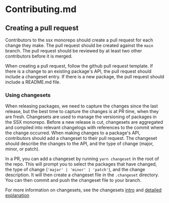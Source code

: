 # Contributing.md

## Creating a pull request
Contributors to the ssx monorepo should create a pull request for each change they make. The pull request should be created against the `main` branch. The pull request should be reviewed by at least two other contributors before it is merged.

When creating a pull request, follow the github pull request template. If there is a change to an existing package's API, the pull request should include a changeset entry. If there is a new package, the pull request should include a README.md file.

### Using changesets
When releasing packages, we need to capture the changes since the last release, but the best time to capture the changes is at PR time, when they are fresh. Changesets are used to manage the versioning of packages in the SSX monorepo. Before a new release is cut, changesets are aggregated and compiled into relevant changelogs with references to the commit where the change occurred. When making changes to a package's API, contributors should add a changeset to their pull request. The changeset should describe the changes to the API, and the type of change (major, minor, or patch). 

In a PR, you can add a changeset by running `yarn changeset` in the root of the repo. This will prompt you to select the packages that have changed, the type of change (`'major' | 'minor' | 'patch'`), and the change description. It will then create a changeset file in the `.changeset` directory. You can then commit and push the changeset file to your branch.

For more information on changesets, see the changesets [intro](https://github.com/changesets/changesets/blob/main/docs/intro-to-using-changesets.md) and [detailed explanation](https://github.com/changesets/changesets/blob/main/docs/detailed-explanation.md)


